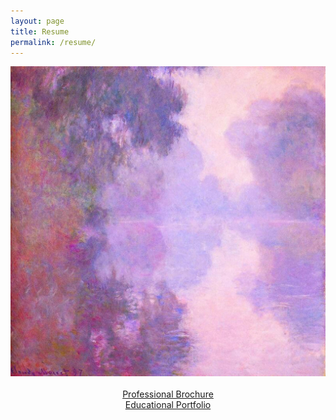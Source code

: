 ```yaml
---
layout: page
title: Resume
permalink: /resume/
---
```


<img src="/image/ClaudeMonet.RiverSeine.jpg" alt="monet">

<center>
<br>
<a href="/link/brochure.pdf">Professional Brochure</a>
<br>
<a href="/link/portfolio.pdf">Educational Portfolio</a>
</center>
